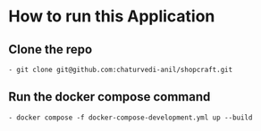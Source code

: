 # How to run this Application

## Clone the repo

    - git clone git@github.com:chaturvedi-anil/shopcraft.git

## Run the docker compose command

    - docker compose -f docker-compose-development.yml up --build
